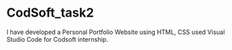 # CodSoft_task2
I have developed a Personal Portfolio Website using HTML, CSS used Visual Studio Code for Codsoft internship.
